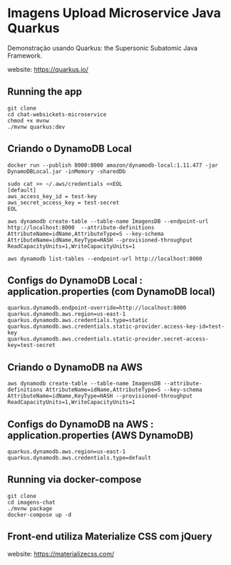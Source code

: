 # Imagens Upload Microservice Java Quarkus

Demonstração usando Quarkus: the Supersonic Subatomic Java Framework.

website: https://quarkus.io/

## Running the app

```
git clone
cd chat-websickets-microservice
chmod +x mvnw
./mvnw quarkus:dev
```

## Criando o DynamoDB Local

```
docker run --publish 8000:8000 amazon/dynamodb-local:1.11.477 -jar DynamoDBLocal.jar -inMemory -sharedDb

sudo cat >> ~/.aws/credentials <<EOL
[default]
aws_access_key_id = test-key
aws_secret_access_key = test-secret
EOL

aws dynamodb create-table --table-name ImagensDB --endpoint-url http://localhost:8000  --attribute-definitions AttributeName=idName,AttributeType=S --key-schema AttributeName=idName,KeyType=HASH --provisioned-throughput ReadCapacityUnits=1,WriteCapacityUnits=1

aws dynamodb list-tables --endpoint-url http://localhost:8000
```

## Configs do DynamoDB Local : application.properties (com DynamoDB local)

```
quarkus.dynamodb.endpoint-override=http://localhost:8000
quarkus.dynamodb.aws.region=us-east-1
quarkus.dynamodb.aws.credentials.type=static
quarkus.dynamodb.aws.credentials.static-provider.access-key-id=test-key
quarkus.dynamodb.aws.credentials.static-provider.secret-access-key=test-secret
```

## Criando o DynamoDB na AWS

```
aws dynamodb create-table --table-name ImagensDB --attribute-definitions AttributeName=idName,AttributeType=S --key-schema AttributeName=idName,KeyType=HASH --provisioned-throughput ReadCapacityUnits=1,WriteCapacityUnits=1
```

## Configs do DynamoDB na AWS : application.properties (AWS DynamoDB)

```
quarkus.dynamodb.aws.region=us-east-1
quarkus.dynamodb.aws.credentials.type=default
```

## Running via docker-compose

```
git clone
cd imagens-chat
./mvnw package
docker-compose up -d
```

## Front-end utiliza Materialize CSS com jQuery

website: https://materializecss.com/
